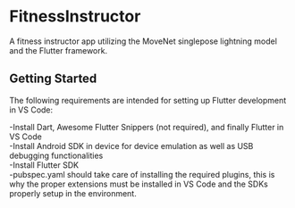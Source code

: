 # FitnessInstructor

A fitness instructor app utilizing the MoveNet singlepose lightning model and the Flutter framework.

## Getting Started

The following requirements are intended for setting up Flutter development in VS Code:

-Install Dart, Awesome Flutter Snippers (not required), and finally Flutter in VS Code  
-Install Android SDK in device for device emulation as well as USB debugging functionalities  
-Install Flutter SDK  
-pubspec.yaml should take care of installing the required plugins, this is why the proper extensions must be installed in VS Code and the SDKs properly setup in the environment.  
